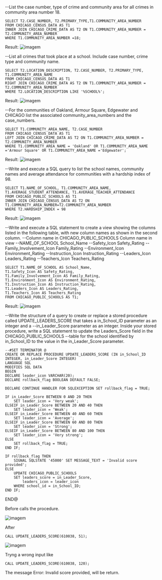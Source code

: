 --List the case number, type of crime and community area for all crimes in community area number 18.

    SELECT T2.CASE_NUMBER, T2.PRIMARY_TYPE,T1.COMMUNITY_AREA_NUMBER
    FROM CHICAGO_CENSUS_DATA AS T1
    INNER JOIN CHICAGO_CRIME_DATA AS T2 ON T1.COMMUNITY_AREA_NUMBER = T2.COMMUNITY_AREA_NUMBER
    WHERE T1.COMMUNITY_AREA_NUMBER =18;

Result:
![imagem](https://github.com/romulopires08/SQL_queries/assets/105392322/87fbf430-d729-4333-8e15-b05bffdb8075)

--List all crimes that took place at a school. Include case number, crime type and community name.

    SELECT T2.LOCATION_DESCRIPTION, T2.CASE_NUMBER, T2.PRIMARY_TYPE, T1.COMMUNITY_AREA_NAME 
    FROM CHICAGO_CENSUS_DATA AS T1
    RIGHT JOIN CHICAGO_CRIME_DATA AS T2 ON T1.COMMUNITY_AREA_NUMBER = T2.COMMUNITY_AREA_NUMBER
    WHERE T2.LOCATION_DESCRIPTION LIKE '%SCHOOL%';

Result:
![imagem](https://github.com/romulopires08/SQL_queries/assets/105392322/3350ca06-fb80-44c6-83aa-7d0ba77df982)

--For the communities of Oakland, Armour Square, Edgewater and CHICAGO list the associated community_area_numbers and the case_numbers.

    SELECT T1.COMMUNITY_AREA_NAME, T2.CASE_NUMBER
    FROM CHICAGO_CENSUS_DATA AS T1
    LEFT JOIN CHICAGO_CRIME_DATA AS T2 ON T1.COMMUNITY_AREA_NUMBER = T2.COMMUNITY_AREA_NUMBER
    WHERE T1.COMMUNITY_AREA_NAME = 'Oakland' OR T1.COMMUNITY_AREA_NAME ='Armour Square' OR T1.COMMUNITY_AREA_NAME ='Edgewater';

Result:
![imagem](https://github.com/romulopires08/SQL_queries/assets/105392322/54700707-523c-4322-a2ca-f5fba1933b39)

--Write and execute a SQL query to list the school names, community names and average attendance for communities with a hardship index of 98.

    SELECT T1.NAME_OF_SCHOOL, T1.COMMUNITY_AREA_NAME, T1.AVERAGE_STUDENT_ATTENDANCE, T1.AVERAGE_TEACHER_ATTENDANCE
    FROM CHICAGO_PUBLIC_SCHOOLS AS T1
    INNER JOIN CHICAGO_CENSUS_DATA AS T2 ON T1.COMMUNITY_AREA_NUMBER=T2.COMMUNITY_AREA_NUMBER
    WHERE T2.HARDSHIP_INDEX = 98

Result:
![imagem](https://github.com/romulopires08/SQL_queries/assets/105392322/c850f4c3-2c90-4700-973d-9a79015675aa)

--Write and execute a SQL statement to create a view showing the columns listed in the following table, with new column names as shown in the second column.
--Column name in CHICAGO_PUBLIC_SCHOOLS     Column name in view
--NAME_OF_SCHOOL                            School_Name
--Safety_Icon 	                           Safety_Rating
--Family_Involvement_Icon 	                 Family_Rating
--Environment_Icon 	                        Environment_Rating
--Instruction_Icon 	                        Instruction_Rating
--Leaders_Icon 	                           Leaders_Rating
--Teachers_Icon                             Teachers_Rating

    SELECT T1.NAME_OF_SCHOOL AS School_Name,
    T1.Safety_Icon AS Safety_Rating,
    T1.Family_Involvement_Icon AS Family_Rating,
    T1.Environment_Icon AS Environment_Rating,
    T1.Instruction_Icon AS Instruction_Rating,
    T1.Leaders_Icon AS Leaders_Rating,
    T1.Teachers_Icon AS Teachers_Rating
    FROM CHICAGO_PUBLIC_SCHOOLS AS T1;

Result:
![imagem](https://github.com/romulopires08/SQL_queries/assets/105392322/0cff4de4-54a0-4960-9b73-50da9dbfd85d)

--Write the structure of a query to create or replace a stored procedure called UPDATE_LEADERS_SCORE that takes a in_School_ID parameter as an integer and a 
--in_Leader_Score parameter as an integer. Inside your stored procedure, write a SQL statement to update the Leaders_Score field in the CHICAGO_PUBLIC_SCHOOLS 
--table for the school identified by in_School_ID to the value in the in_Leader_Score parameter.

    --#SET TERMINATOR @
    CREATE OR REPLACE PROCEDURE UPDATE_LEADERS_SCORE (IN in_School_ID INTEGER, in_Leader_Score INTEGER) 
    LANGUAGE SQL 
    MODIFIES SQL DATA 
    BEGIN 
    DECLARE leader_icon VARCHAR(20);
    DECLARE rollback_flag BOOLEAN DEFAULT FALSE;
    
    DECLARE CONTINUE HANDLER FOR SQLEXCEPTION SET rollback_flag = TRUE;

    IF in_Leader_Score BETWEEN 0 AND 20 THEN
        SET leader_icon = 'Very weak';
    ELSEIF in_Leader_Score BETWEEN 20 AND 40 THEN
        SET leader_icon = 'Weak';
    ELSEIF in_Leader_Score BETWEEN 40 AND 60 THEN
        SET leader_icon = 'Average';
    ELSEIF in_Leader_Score BETWEEN 60 AND 80 THEN
        SET leader_icon = 'Strong';
    ELSEIF in_Leader_Score BETWEEN 80 AND 100 THEN
        SET leader_icon = 'Very strong';
    ELSE
        SET rollback_flag = TRUE;
    END IF;

    IF rollback_flag THEN
        SIGNAL SQLSTATE '45000' SET MESSAGE_TEXT = 'Invalid score provided';
    ELSE
        UPDATE CHICAGO_PUBLIC_SCHOOLS
        SET leaders_score = in_Leader_Score,
            leaders_icon = leader_icon
        WHERE school_id = in_School_ID;
    END IF;

END@

Before calls the procedure.

![imagem](https://github.com/romulopires08/SQL_queries/assets/105392322/7daaed3a-8737-497b-af32-df0e29dd7542)

After 

    CALL UPDATE_LEADERS_SCORE(610038, 51);

![imagem](https://github.com/romulopires08/SQL_queries/assets/105392322/841dcbe8-6861-4397-a138-8077c143a927)

Tryng a wrong input like 

    CALL UPDATE_LEADERS_SCORE(610038, 120);
    
The message Error: Invalid score provided, will be return.
